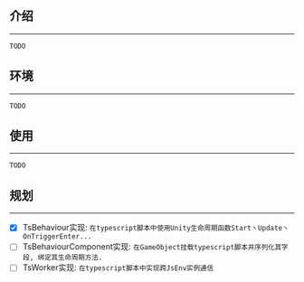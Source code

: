 ## 介绍
------------
```
TODO
```

## 环境
------------
```
TODO
```

## 使用
------------
```
TODO
```

## 规划
------------
 - [x] TsBehaviour实现: `在typescript脚本中使用Unity生命周期函数Start丶Update丶OnTriggerEnter...`
 - [ ] TsBehaviourComponent实现: `在GameObject挂载typescript脚本并序列化其字段, 绑定其生命周期方法.`
 - [ ] TsWorker实现: `在typescript脚本中实现跨JsEnv实例通信`